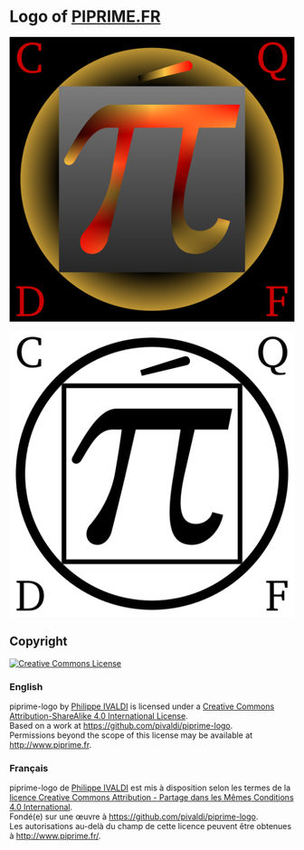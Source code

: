 # Logo of [PIPRIME.FR](https://www.piprime.fr)

   <p align="center">
       <img src="./logo.png" alt="Logo color piprime.fr" style="max-width:100%;">
   </p>

   <p align="center">
       <img src="./logo-bw.png" alt="Logo black & white piprime.fr" style="background: white;max-width:100%;">
   </p>


## Copyright

<a rel="license" href="http://creativecommons.org/licenses/by-sa/4.0/"><img alt="Creative Commons License" style="border-width:0" src="https://i.creativecommons.org/l/by-sa/4.0/88x31.png" /></a>

### English

<span xmlns:dct="http://purl.org/dc/terms/" href="http://purl.org/dc/dcmitype/Dataset" property="dct:title" rel="dct:type">piprime-logo</span> by <a xmlns:cc="http://creativecommons.org/ns#" href="http://www.piprime.fr" property="cc:attributionName" rel="cc:attributionURL">Philippe IVALDI</a> is licensed under a <a rel="license" href="http://creativecommons.org/licenses/by-sa/4.0/">Creative Commons Attribution-ShareAlike 4.0 International License</a>.<br />Based on a work at <a xmlns:dct="http://purl.org/dc/terms/" href="https://github.com/pivaldi/piprime-logo" rel="dct:source">https://github.com/pivaldi/piprime-logo</a>.<br />Permissions beyond the scope of this license may be available at <a xmlns:cc="http://creativecommons.org/ns#" href="http://www.piprime.fr" rel="cc:morePermissions">http://www.piprime.fr</a>.

### Français

<span xmlns:dct="http://purl.org/dc/terms/" href="http://purl.org/dc/dcmitype/Dataset" property="dct:title" rel="dct:type">piprime-logo</span> de <a xmlns:cc="http://creativecommons.org/ns#" href="http://www.piprime.fr/" property="cc:attributionName" rel="cc:attributionURL">Philippe IVALDI</a> est mis à disposition selon les termes de la <a rel="license" href="http://creativecommons.org/licenses/by-sa/4.0/">licence Creative Commons Attribution -  Partage dans les Mêmes Conditions 4.0 International</a>.<br />Fondé(e) sur une œuvre à <a xmlns:dct="http://purl.org/dc/terms/" href="https://github.com/pivaldi/piprime-logo" rel="dct:source">https://github.com/pivaldi/piprime-logo</a>.<br />Les autorisations au-delà du champ de cette licence peuvent être obtenues à <a xmlns:cc="http://creativecommons.org/ns#" href="http://www.piprime.fr/" rel="cc:morePermissions">http://www.piprime.fr/</a>.
